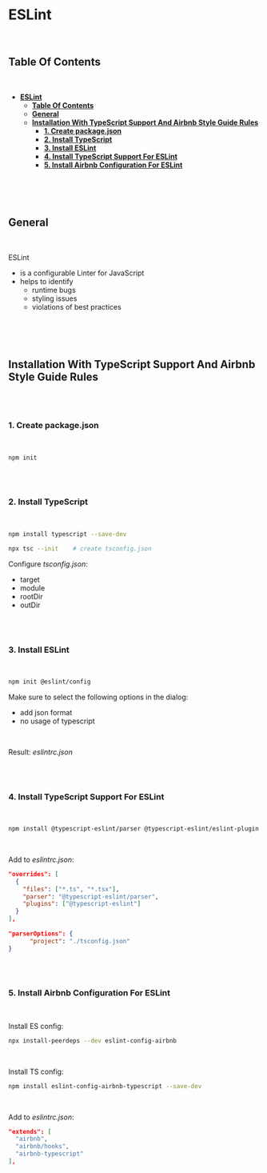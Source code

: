 # **ESLint**
<br>

## **Table Of Contents**
<br>

- [**ESLint**](#eslint)
  - [**Table Of Contents**](#table-of-contents)
  - [**General**](#general)
  - [**Installation With TypeScript Support And Airbnb Style Guide Rules**](#installation-with-typescript-support-and-airbnb-style-guide-rules)
    - [**1. Create package.json**](#1-create-packagejson)
    - [**2. Install TypeScript**](#2-install-typescript)
    - [**3. Install ESLint**](#3-install-eslint)
    - [**4. Install TypeScript Support For ESLint**](#4-install-typescript-support-for-eslint)
    - [**5. Install Airbnb Configuration For ESLint**](#5-install-airbnb-configuration-for-eslint)

<br>
<br>
<br>

## **General**
<br>

ESLint

* is a configurable Linter for JavaScript
* helps to identify 
  * runtime bugs
  * styling issues
  * violations of best practices

<br>
<br>
<br>

## **Installation With TypeScript Support And Airbnb Style Guide Rules**
<br>
<br>

### **1. Create package.json**
<br>

```bash
npm init
```

<br>
<br>

### **2. Install TypeScript**
<br>

```bash
npm install typescript --save-dev

npx tsc --init    # create tsconfig.json
```

Configure _tsconfig.json_:

* target
* module
* rootDir
* outDir

<br>
<br>

### **3. Install ESLint**
<br>

```bash
npm init @eslint/config
```

Make sure to select the following options in the dialog:
* add json format
* no usage of typescript

<br>

Result: _eslintrc.json_

<br>
<br>

### **4. Install TypeScript Support For ESLint**
<br>

```bash
npm install @typescript-eslint/parser @typescript-eslint/eslint-plugin --save-dev
```

<br>

Add to _eslintrc.json_:

```json
"overrides": [
  {
    "files": ["*.ts", "*.tsx"],
    "parser": "@typescript-eslint/parser",
    "plugins": ["@typescript-eslint"]
  }
],
    
"parserOptions": {
      "project": "./tsconfig.json"
}
```

<br>
<br>

### **5. Install Airbnb Configuration For ESLint**
<br>

Install ES config:
```bash
npx install-peerdeps --dev eslint-config-airbnb
```

<br>

Install TS config:
```bash
npm install eslint-config-airbnb-typescript --save-dev
```

<br>

Add to _eslintrc.json_:

```json
"extends": [
  "airbnb",
  "airbnb/hooks",
  "airbnb-typescript"
],
```